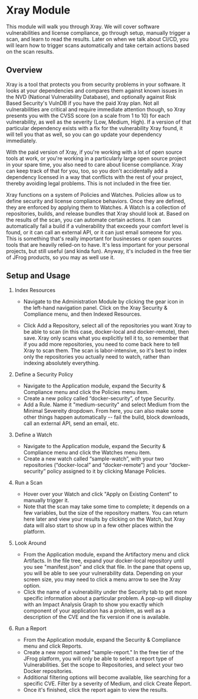 # Xray Module


This module will walk you through Xray. We will cover software vulnerabilities and license compliance, go through setup, manually trigger a scan, and learn to read the results. Later on when we talk about CI/CD, you will learn how to trigger scans automatically and take certain actions based on the scan results.


## Overview


Xray is a tool that protects you from security problems in your software. It looks at your dependencies and compares them against known issues in the NVD (National Vulnerability Database), and optionally against Risk Based Security's VulnDB if you have the paid Xray plan. Not all vulnerabilities are critical and require immediate attention though, so Xray presents you with the CVSS score (on a scale from 1 to 10) for each vulnerability, as well as the severity (Low, Medium, High). If a version of that particular dependency exists with a fix for the vulnerability Xray found, it will tell you that as well, so you can go update your dependency immediately.

With the paid version of Xray, if you're working with a lot of open source tools at work, or you're working in a particularly large open source project in your spare time, you also need to care about license compliance. Xray can keep track of that for you, too, so you don't accidentally add a dependency licensed in a way that conflicts with the rest of your project, thereby avoiding legal problems. This is not included in the free tier.

Xray functions on a system of Policies and Watches. Policies allow us to define security and license compliance behaviors. Once they are defined, they are enforced by applying them to Watches. A Watch is a collection of repositories, builds, and release bundles that Xray should look at. Based on the results of the scan, you can automate certain actions. It can automatically fail a build if a vulnerability that exceeds your comfort level is found, or it can call an external API, or it can just email someone for you. This is something that's really important for businesses or open sources tools that are heavily relied-on to have. It's less important for your personal projects, but still useful (and kinda fun). Anyway, it's included in the free tier of JFrog products, so you may as well use it.


## Setup and Usage


1. Index Resources
    - Navigate to the Administration Module by clicking the gear icon in the left-hand navigation panel. Click on the Xray Security & Compliance menu, and then Indexed Resources.

    - Click Add a Repository, select all of the repositories you want Xray to be able to scan (in this case, docker-local and docker-remote), then save. Xray only scans what you explicitly tell it to, so remember that if you add more repositories, you need to come back here to tell Xray to scan them. The scan is labor-intensive, so it's best to index only the repositories you actually need to watch, rather than indexing absolutely everything.

2. Define a Security Policy
    - Navigate to the Application module, expand the Security & Compliance menu and click the Policies menu item.
    - Create a new policy called “docker-security”, of type Security.
    - Add a Rule. Name it "medium-security" and select Medium from the Minimal Severeity dropdown. From here, you can also make some other things happen automatically -- fail the build, block downloads, call an external API, send an email, etc. 

3. Define a Watch
    - Navigate to the Application module, expand the Security & Compliance menu and click the Watches menu item.
    - Create a new watch called “sample-watch”, with your two repositories (“docker-local” and “docker-remote”) and your “docker-security” policy assigned to it by clicking Manage Policies.

4. Run a Scan
    - Hover over your Watch and click "Apply on Existing Content" to manually trigger it. 
    - Note that the scan may take some time to complete; it depends on a few variables, but the size of the repository matters. You can return here later and view your results by clicking on the Watch, but Xray data will also start to show up in a few other places within the platform.

5. Look Around
    - From the Application module, expand the Artifactory menu and click Artifacts. In the file tree, expand your docker-local repository until you see "manifest.json" and click that file. In the pane that opens up, you will be able to see your vulnerability data. Depending on your screen size, you may need to click a menu arrow to see the Xray option. 
    - Click the name of a vulnerability under the Security tab to get more specific information about a particular problem. A pop-up will display with an Impact Analysis Graph to show you exactly which component of your application has a problem, as well as a description of the CVE and the fix version if one is available.

6. Run a Report
    - From the Application module, expand the Security & Compliance menu and click Reports.
    - Create a new report named "sample-report." In the free tier of the JFrog platform, you will only be able to select a report type of Vulnerabilities. Set the scope to Repositories, and select your two Docker repositories.
    - Additional filtering options will become available, like searching for a specific CVE. Filter by a severity of Medium, and click Create Report.
    - Once it's finished, click the report again to view the results.